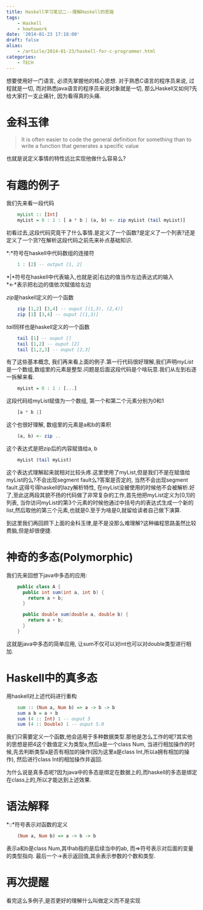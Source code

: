 ```yaml
---
title: Haskell学习笔记二--理解Haskell的思路
tags:
    - Haskell
    - howtowork
date: '2014-01-23 17:18:00'
draft: false
alias:
    - /article/2014-01-23/haskell-for-c-programmer.html
categories:
    - TECH 
---
```

  
想要使用好一门语言, 必须先掌握他的核心思想. 对于熟悉C语言的程序员来说, 过程就是一切, 而对熟悉java语言的程序员来说对象就是一切, 那么Haskell又如何?先给大家打一支止痛针, 因为看得真的头痛.  
  
金科玉律  
===  
  
> It is often easier to code the general definition for something than to write a function that generates a specific value  
          
也就是说定义事情的特性远比实现他做什么容易么?  
  
  
有趣的例子  
===  
我们先来看一段代码

```Haskell
    myList :: [Int]  
    myList = 0 : 1 : [ a * b | (a, b) <- zip myList (tail myList)]
```
  
初看过去,这段代码究竟干了什么事情.是定义了一个函数?是定义了一个列表?还是定义了一个货?在解析这段代码之前先来补点基础知识.  
  
*:*符号在haskell中代码数组的连接符  

```Haskell
    1 : [2] -- output [1, 2]
```

  
*|*符号在haskell中代表输入,也就是说\|右边的值当作左边表达式的输入  
*<-*表示把右边的值依次赋值给左边  
  
*zip*是haskell定义的一个函数  

```Haskell
    zip [1,2] [3,4] -- ouput [(1,3), (2,4)]
    zip [1] [3,4] -- ouput [(1,3)]
```

*tail*同样也是haskell定义的一个函数  

```Haskell
    tail [1] -- ouput []
    tail [1,2] -- ouput [2]
    tail [1,2,3] -- ouput [2,3]
```
  
有了这些基本概念, 我们再来看上面的例子.第一行代码很好理解,我们声明*myList*是一个数组,数组里的元素是整型.问题是后面这段代码是个啥玩意.我们从左到右逐一拆解来看.    

```Haskell
    myList = 0 : 1 : [...]  
```

这段代码给myList赋值为一个数组, 第一个和第二个元素分别为0和1  

```Haskell
    [a * b |]  
```

这个也很好理解, 数组里的元素是a和b的乘积  

```Haskell
    (a, b) <- zip ..
```

这个表达式是把zip后的内容赋值给a, b

```Haskell
    myList (tail myList)
```

这个表达式理解起来就相对比较头疼.这里使用了myList,但是我们不是在赋值给myList的么?不会出现segment fault么?答案是否定的, 当然不会出现segment fault.这得亏得haskell的lazy解析特性, 在myList没被使用的时候他不会被解析.好了,至此这两段其貌不扬的代码做了非常复杂的工作,首先他把myList定义为\[0,1\]的列表, 当你访问myList的第3个元素的时候他通过中括号内的表达式生成一个新的list,然后取他的第三个元素,也就是0.至于为啥是0,就留给读者自己做下演算.  
  
到这里我们再回顾下上面的金科玉律,是不是没那么难理解?这种编程思路虽然比较费脑,但是却很便捷.  
  
神奇的多态(Polymorphic) 
===
我们先来回想下java中多态的应用: 
```Java
    public class A {
      public int sum(int a, int b) {
        return a + b;
      }

      public double sum(double a, double b) {
        return a + b;
      }
    }
``` 
这就是java中多态的简单应用, 让sum不仅可以对int也可以对double类型进行相加.  
  
Haskell中的真多态  
====  
用haskell对上述代码进行重构

```Haskell
    sum :: (Num a, Num b) => a -> b -> b
    sum a b = a + b
    sum (4 :: Int) 1 -- ouput 5
    sum (4 :: Double) 1 -- ouput 5.0
```

我们只需要定义一个函数,他会适用于多种数据类型.那他是怎么工作的呢?其实他的思想是把4这个数值定义为类型a,然后a是一个class Num, 当进行相加操作的时候,先去判断类型a是否有相加的操作(因为这里a是class Int,所以a拥有相加的操作), 然后进行class Int的相加操作并返回.  

为什么说是真多态呢?因为java中的多态是绑定在数据上的,而haskell的多态是绑定在class上的,所以才能达到上述效果.
  
语法解释  
=====  
*::*符号表示对函数的定义  

```Haskell
    (Num a, Num b) => a -> b -> b
```

表示a和b是class Num,其中ab指的是后续当中的ab, 而=>符号表示对后面的变量的类型指向. 最后一个->表示返回值,其余表示参数的个数和类型.
  
再次提醒
====  
看完这么多例子,是否更好的理解什么叫做定义而不是实现
